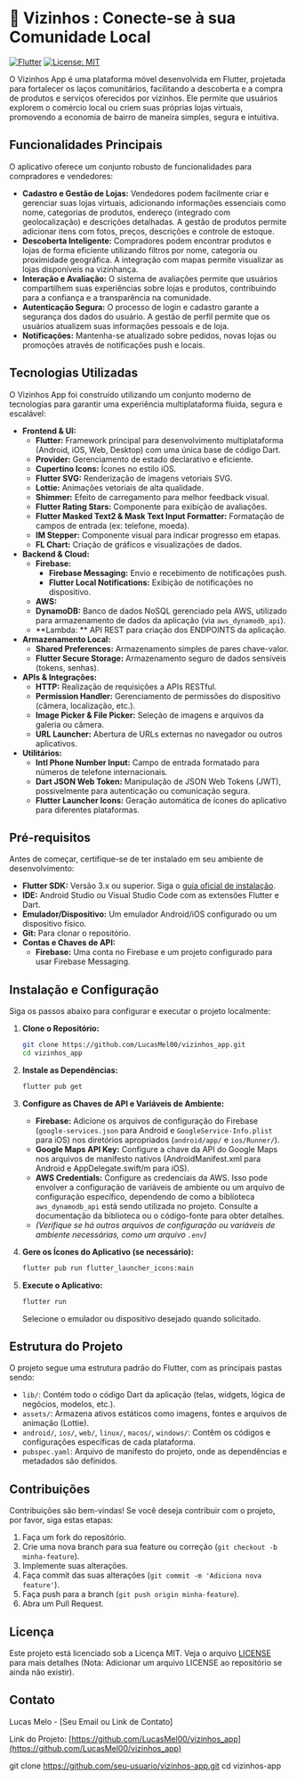 # 📱 Vizinhos : Conecte-se à sua Comunidade Local

[![Flutter](https://img.shields.io/badge/Flutter-3.x-blue.svg)](https://flutter.dev) [![License: MIT](https://img.shields.io/badge/License-MIT-yellow.svg)](https://opensource.org/licenses/MIT) <!-- Adicionar badges relevantes, como build status -->

O Vizinhos App é uma plataforma móvel desenvolvida em Flutter, projetada para fortalecer os laços comunitários, facilitando a descoberta e a compra de produtos e serviços oferecidos por vizinhos. Ele permite que usuários explorem o comércio local ou criem suas próprias lojas virtuais, promovendo a economia de bairro de maneira simples, segura e intuitiva.

## Funcionalidades Principais

O aplicativo oferece um conjunto robusto de funcionalidades para compradores e vendedores:

*   **Cadastro e Gestão de Lojas:** Vendedores podem facilmente criar e gerenciar suas lojas virtuais, adicionando informações essenciais como nome, categorias de produtos, endereço (integrado com geolocalização) e descrições detalhadas. A gestão de produtos permite adicionar itens com fotos, preços, descrições e controle de estoque.
*   **Descoberta Inteligente:** Compradores podem encontrar produtos e lojas de forma eficiente utilizando filtros por nome, categoria ou proximidade geográfica. A integração com mapas permite visualizar as lojas disponíveis na vizinhança.
*   **Interação e Avaliação:** O sistema de avaliações permite que usuários compartilhem suas experiências sobre lojas e produtos, contribuindo para a confiança e a transparência na comunidade.
*   **Autenticação Segura:** O processo de login e cadastro garante a segurança dos dados do usuário. A gestão de perfil permite que os usuários atualizem suas informações pessoais e de loja.
*   **Notificações:** Mantenha-se atualizado sobre pedidos, novas lojas ou promoções através de notificações push e locais.

<!-- Sugestão: Adicionar screenshots ou um GIF demonstrando o app -->

## Tecnologias Utilizadas

O Vizinhos App foi construído utilizando um conjunto moderno de tecnologias para garantir uma experiência multiplataforma fluida, segura e escalável:

*   **Frontend & UI:**
    *   **Flutter:** Framework principal para desenvolvimento multiplataforma (Android, iOS, Web, Desktop) com uma única base de código Dart.
    *   **Provider:** Gerenciamento de estado declarativo e eficiente.
    *   **Cupertino Icons:** Ícones no estilo iOS.
    *   **Flutter SVG:** Renderização de imagens vetoriais SVG.
    *   **Lottie:** Animações vetoriais de alta qualidade.
    *   **Shimmer:** Efeito de carregamento para melhor feedback visual.
    *   **Flutter Rating Stars:** Componente para exibição de avaliações.
    *   **Flutter Masked Text2 & Mask Text Input Formatter:** Formatação de campos de entrada (ex: telefone, moeda).
    *   **IM Stepper:** Componente visual para indicar progresso em etapas.
    *   **FL Chart:** Criação de gráficos e visualizações de dados.
*   **Backend & Cloud:**
    *   **Firebase:**
        *   **Firebase Messaging:** Envio e recebimento de notificações push.
        *   **Flutter Local Notifications:** Exibição de notificações no dispositivo.
    *   **AWS:**
      *   **DynamoDB:** Banco de dados NoSQL gerenciado pela AWS, utilizado para armazenamento de dados da aplicação (via `aws_dynamodb_api`).
      *   **Lambda: ** API REST para criação dos ENDPOINTS da aplicação.
*   **Armazenamento Local:**
    *   **Shared Preferences:** Armazenamento simples de pares chave-valor.
    *   **Flutter Secure Storage:** Armazenamento seguro de dados sensíveis (tokens, senhas).
*   **APIs & Integrações:**
    *   **HTTP:** Realização de requisições a APIs RESTful.
    *   **Permission Handler:** Gerenciamento de permissões do dispositivo (câmera, localização, etc.).
    *   **Image Picker & File Picker:** Seleção de imagens e arquivos da galeria ou câmera.
    *   **URL Launcher:** Abertura de URLs externas no navegador ou outros aplicativos.
*   **Utilitários:**
    *   **Intl Phone Number Input:** Campo de entrada formatado para números de telefone internacionais.
    *   **Dart JSON Web Token:** Manipulação de JSON Web Tokens (JWT), possivelmente para autenticação ou comunicação segura.
    *   **Flutter Launcher Icons:** Geração automática de ícones do aplicativo para diferentes plataformas.

## Pré-requisitos

Antes de começar, certifique-se de ter instalado em seu ambiente de desenvolvimento:

*   **Flutter SDK:** Versão 3.x ou superior. Siga o [guia oficial de instalação](https://flutter.dev/docs/get-started/install).
*   **IDE:** Android Studio ou Visual Studio Code com as extensões Flutter e Dart.
*   **Emulador/Dispositivo:** Um emulador Android/iOS configurado ou um dispositivo físico.
*   **Git:** Para clonar o repositório.
*   **Contas e Chaves de API:**
    *   **Firebase:** Uma conta no Firebase e um projeto configurado para usar Firebase Messaging.
## Instalação e Configuração

Siga os passos abaixo para configurar e executar o projeto localmente:

1.  **Clone o Repositório:**
    ```bash
    git clone https://github.com/LucasMel00/vizinhos_app.git
    cd vizinhos_app
    ```

2.  **Instale as Dependências:**
    ```bash
    flutter pub get
    ```

3.  **Configure as Chaves de API e Variáveis de Ambiente:**
    *   **Firebase:** Adicione os arquivos de configuração do Firebase (`google-services.json` para Android e `GoogleService-Info.plist` para iOS) nos diretórios apropriados (`android/app/` e `ios/Runner/`).
    *   **Google Maps API Key:** Configure a chave da API do Google Maps nos arquivos de manifesto nativos (AndroidManifest.xml para Android e AppDelegate.swift/m para iOS).
    *   **AWS Credentials:** Configure as credenciais da AWS. Isso pode envolver a configuração de variáveis de ambiente ou um arquivo de configuração específico, dependendo de como a biblioteca `aws_dynamodb_api` está sendo utilizada no projeto. Consulte a documentação da biblioteca ou o código-fonte para obter detalhes.
    *   _(Verifique se há outros arquivos de configuração ou variáveis de ambiente necessárias, como um arquivo `.env`)_

4.  **Gere os Ícones do Aplicativo (se necessário):**
    ```bash
    flutter pub run flutter_launcher_icons:main
    ```

5.  **Execute o Aplicativo:**
    ```bash
    flutter run
    ```
    Selecione o emulador ou dispositivo desejado quando solicitado.

## Estrutura do Projeto

O projeto segue uma estrutura padrão do Flutter, com as principais pastas sendo:

*   `lib/`: Contém todo o código Dart da aplicação (telas, widgets, lógica de negócios, modelos, etc.).
*   `assets/`: Armazena ativos estáticos como imagens, fontes e arquivos de animação (Lottie).
*   `android/`, `ios/`, `web/`, `linux/`, `macos/`, `windows/`: Contêm os códigos e configurações específicas de cada plataforma.
*   `pubspec.yaml`: Arquivo de manifesto do projeto, onde as dependências e metadados são definidos.

## Contribuições

Contribuições são bem-vindas! Se você deseja contribuir com o projeto, por favor, siga estas etapas:

1.  Faça um fork do repositório.
2.  Crie uma nova branch para sua feature ou correção (`git checkout -b minha-feature`).
3.  Implemente suas alterações.
4.  Faça commit das suas alterações (`git commit -m 'Adiciona nova feature'`).
5.  Faça push para a branch (`git push origin minha-feature`).
6.  Abra um Pull Request.

## Licença

Este projeto está licenciado sob a Licença MIT. Veja o arquivo [LICENSE](LICENSE) para mais detalhes (Nota: Adicionar um arquivo LICENSE ao repositório se ainda não existir).

## Contato

Lucas Melo - [Seu Email ou Link de Contato]

Link do Projeto: [https://github.com/LucasMel00/vizinhos_app](https://github.com/LucasMel00/vizinhos_app)


   git clone https://github.com/seu-usuario/vizinhos-app.git
   cd vizinhos-app
